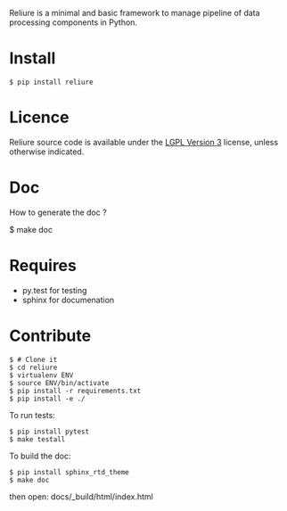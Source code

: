 Reliure is a minimal and basic framework to manage pipeline of data processing
components in Python.


Install
======

    $ pip install reliure

Licence
=======

Reliure source code is available under the [LGPL Version 3](http://www.gnu.org/licenses/lgpl.txt) license, unless otherwise indicated.

Doc
===

How to generate the doc ?

$ make doc

Requires
=======

* py.test for testing
* sphinx for documenation

Contribute
==========

    $ # Clone it
    $ cd reliure
    $ virtualenv ENV
    $ source ENV/bin/activate
    $ pip install -r requirements.txt
    $ pip install -e ./

To run tests:

    $ pip install pytest
    $ make testall

To build the doc:

    $ pip install sphinx_rtd_theme
    $ make doc

then open: docs/_build/html/index.html



